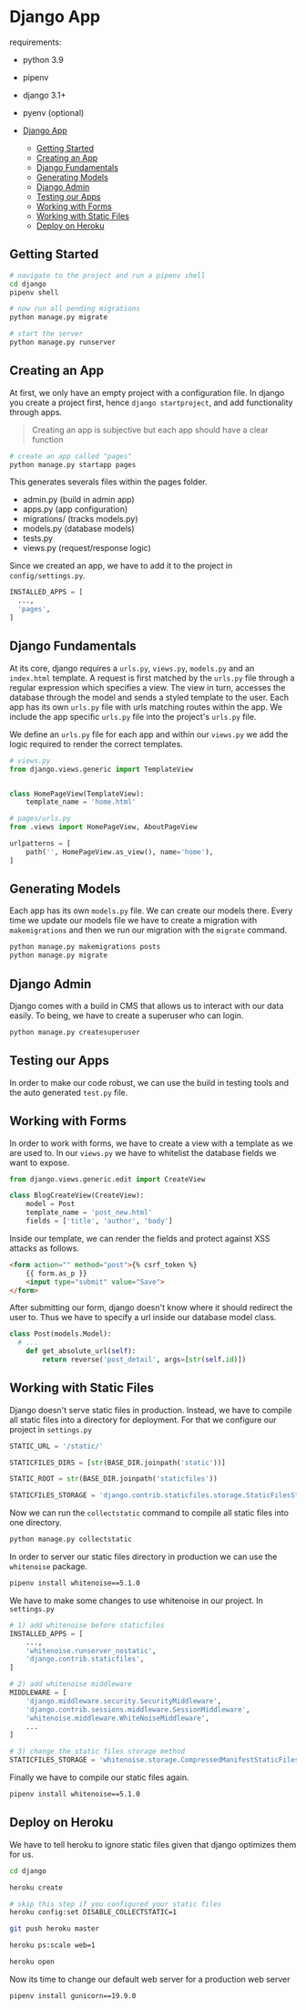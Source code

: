 # Django App

requirements:

- python 3.9
- pipenv
- django 3.1+
- pyenv (optional)

- [Django App](#django-app)
  - [Getting Started](#getting-started)
  - [Creating an App](#creating-an-app)
  - [Django Fundamentals](#django-fundamentals)
  - [Generating Models](#generating-models)
  - [Django Admin](#django-admin)
  - [Testing our Apps](#testing-our-apps)
  - [Working with Forms](#working-with-forms)
  - [Working with Static Files](#working-with-static-files)
  - [Deploy on Heroku](#deploy-on-heroku)

## Getting Started

```bash
# navigate to the project and run a pipenv shell
cd django
pipenv shell

# now run all pending migrations
python manage.py migrate

# start the server
python manage.py runserver
```

## Creating an App

At first, we only have an empty project with a configuration file. In django you
create a project first, hence `django startproject`, and add functionality
through apps.

> Creating an app is subjective but each app should have a clear function

```bash
# create an app called "pages"
python manage.py startapp pages
```

This generates severals files within the pages folder.

- admin.py (build in admin app)
- apps.py (app configuration)
- migrations/ (tracks models.py)
- models.py (database models)
- tests.py
- views.py (request/response logic)

Since we created an app, we have to add it to the project in
`config/settings.py`.

```python
INSTALLED_APPS = [
  ...,
  'pages',
]
```

## Django Fundamentals

At its core, django requires a `urls.py`, `views.py`, `models.py` and an
`index.html` template. A request is first matched by the `urls.py` file through
a regular expression which specifies a view. The view in turn, accesses the
database through the model and sends a styled template to the user. Each app has
its own `urls.py` file with urls matching routes within the app. We include the
app specific `urls.py` file into the project's `urls.py` file.

We define an `urls.py` file for each app and within our `views.py` we add the
logic required to render the correct templates.

```python
# views.py
from django.views.generic import TemplateView


class HomePageView(TemplateView):
    template_name = 'home.html'
```

```python
# pages/urls.py
from .views import HomePageView, AboutPageView

urlpatterns = [
    path('', HomePageView.as_view(), name='home'),
]
```

## Generating Models

Each app has its own `models.py` file. We can create our models there. Every
time we update our models file we have to create a migration with
`makemigrations` and then we run our migration with the `migrate` command.

```bash
python manage.py makemigrations posts
python manage.py migrate
```

## Django Admin

Django comes with a build in CMS that allows us to interact with our data
easily. To being, we have to create a superuser who can login.

```bash
python manage.py createsuperuser
```

## Testing our Apps

In order to make our code robust, we can use the build in testing tools and the
auto generated `test.py` file.

## Working with Forms

In order to work with forms, we have to create a view with a template as we are
used to. In our `views.py` we have to whitelist the database fields we want to
expose.

```python
from django.views.generic.edit import CreateView

class BlogCreateView(CreateView):
    model = Post
    template_name = 'post_new.html'
    fields = ['title', 'author', 'body']

```

Inside our template, we can render the fields and protect against XSS attacks as
follows.

```html
<form action="" method="post">{% csrf_token %}
    {{ form.as_p }}
    <input type="submit" value="Save">
</form>
```

After submitting our form, django doesn't know where it should redirect the user
to. Thus we have to specify a url inside our database model class.

```python
class Post(models.Model):
  # ...
    def get_absolute_url(self):
        return reverse('post_detail', args=[str(self.id)])
```

## Working with Static Files

Django doesn't serve static files in production. Instead, we have to compile
all static files into a directory for deployment. For that we configure our
project in `settings.py`

```python
STATIC_URL = '/static/'

STATICFILES_DIRS = [str(BASE_DIR.joinpath('static'))]

STATIC_ROOT = str(BASE_DIR.joinpath('staticfiles'))

STATICFILES_STORAGE = 'django.contrib.staticfiles.storage.StaticFilesStorage'
```

Now we can run the `collectstatic` command to compile all static files into one
directory.

```bash
python manage.py collectstatic
```

In order to server our static files directory in production we can use the
`whitenoise` package.

```bash
pipenv install whitenoise==5.1.0
```

We have to make some changes to use whitenoise in our project. In `settings.py`

```python
# 1) add whitenoise before staticfiles
INSTALLED_APPS = [
    ...,
    'whitenoise.runserver_nostatic',
    'django.contrib.staticfiles',
]

# 2) add whitenoise middleware
MIDDLEWARE = [
    'django.middleware.security.SecurityMiddleware',
    'django.contrib.sessions.middleware.SessionMiddleware',
    'whitenoise.middleware.WhiteNoiseMiddleware',
    ...
]

# 3) change the static files storage method
STATICFILES_STORAGE = 'whitenoise.storage.CompressedManifestStaticFilesStorage'
```

Finally we have to compile our static files again.

```bash
pipenv install whitenoise==5.1.0
```

## Deploy on Heroku

We have to tell heroku to ignore static files given that django optimizes them
for us.

```bash
cd django

heroku create

# skip this step if you configured your static files
heroku config:set DISABLE_COLLECTSTATIC=1

git push heroku master

heroku ps:scale web=1

heroku open
```

Now its time to change our default web server for a production web server

```bash
pipenv install gunicorn==19.9.0
```
